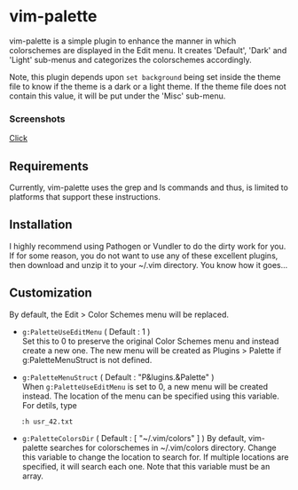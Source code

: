 # vim-palette

vim-palette is a simple plugin to enhance the manner in which colorschemes
are displayed in the Edit menu. It creates 'Default', 'Dark' and 'Light' 
sub-menus and categorizes the colorschemes accordingly.  

Note, this plugin depends upon `set background` being set inside the theme
file to know if the theme is a dark or a light theme. If the theme file does
not contain this value, it will be put under the 'Misc' sub-menu.  

### Screenshots
[Click]()


## Requirements
Currently, vim-palette uses the grep and ls commands and thus, is limited to
platforms that support these instructions.  


## Installation
I highly recommend using Pathogen or Vundler to do the dirty work for you. If
for some reason, you do not want to use any of these excellent plugins, then
download and unzip it to your ~/.vim directory. You know how it goes...  


## Customization
By default, the Edit > Color Schemes menu will be replaced.  

* `g:PaletteUseEditMenu` ( Default : 1 )  
   Set this to 0 to preserve the original Color Schemes menu and instead create
   a new one. The new menu will be created as Plugins > Palette if
   g:PaletteMenuStruct is not defined.  

* `g:PaletteMenuStruct` ( Default : "P&lugins.&Palette" )  
   When `g:PaletteUseEditMenu` is set to 0, a new menu will be created instead.
   The location of the menu can be specified using this variable. For detils, type
````
   :h usr_42.txt
````

* `g:PaletteColorsDir` ( Default : [ "~/.vim/colors" ] )
   By default, vim-palette searches for colorschemes in ~/.vim/colors directory.
   Change this variable to change the location to search for. If multiple
   locations are specified, it will search each one. Note that this variable
   must be an array.  
